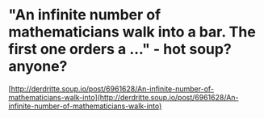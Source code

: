 <!--
id: 60552519
link: http://tumblr.atmos.org/post/60552519/an-infinite-number-of-mathematicians-walk-into-a-bar
slug: an-infinite-number-of-mathematicians-walk-into-a-bar
date: Wed Nov 19 2008 11:26:05 GMT-0800 (PST)
publish: 2008-11-019
tags: 
title: "An infinite number of mathematicians walk into a bar. The first one orders a ..." - hot soup? anyone? 
-->


"An infinite number of mathematicians walk into a bar. The first one orders a ..." - hot soup? anyone? 
=======================================================================================================

[http://derdritte.soup.io/post/6961628/An-infinite-number-of-mathematicians-walk-into](http://derdritte.soup.io/post/6961628/An-infinite-number-of-mathematicians-walk-into)

